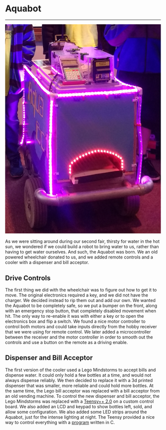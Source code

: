# Aquabot
---

![Aquabot](img/AquabotEarthday.png)

As we were sitting around during our second fair, thirsty for water in the hot sun, we wondered if we could build a robot to bring water to us, rather than having to get water ourselves. And such, the Aquabot was born. We an old powered wheelchair donated to us, and we added remote controls and a cooler with a dispenser and bill acceptor.

## Drive Controls

The first thing we did with the wheelchair was to figure out how to get it to move. The original electronics required a key, and we did not have the charger. We decided instead to rip them out and add our own. We wanted the Aquabot to be completely safe, so we put a bumper on the front, along with an emergency stop button, that completely disabled movement when hit. The only way to re-enable it was with either a key or to open the electronics box and flip a switch. We found a nice motor controller to control both motors and could take inputs directly from the hobby receiver that we were using for remote control. We later added a microcontroller between the receiver and the motor controller in order to smooth out the controls and use a button on the remote as a driving enable.

## Dispenser and Bill Acceptor

The first version of the cooler used a Lego Mindstorms to accept bills and dispense water. It could only hold a few bottles at a time, and would not always dispense reliably. We then decided to replace it with a 3d printed dispenser that was smaller, more reliable and could hold more bottles. At the same time, the Lego bill acceptor was replaced with a bill acceptor from an old vending machine. To control the new dispenser and bill acceptor, the Lego Mindstorms was replaced with a [Teensy++ 2.0](http://www.pjrc.com/store/teensypp.html) on a custom control board. We also added an LCD and keypad to show bottles left, sold, and allow some configuration. We also added some LED strips around the Aquabot, just for the intense lighting at night. The Teensy provided a nice way to control everything with a [program](https://github.com/Robostorm/Aquabot-Main) written in C.
